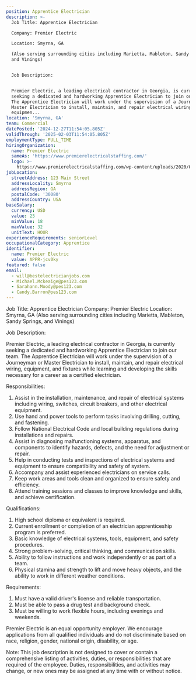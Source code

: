 ```yaml
---
position: Apprentice Electrician
description: >-
  Job Title: Apprentice Electrician

  Company: Premier Electric

  Location: Smyrna, GA

  (Also serving surrounding cities including Marietta, Mableton, Sandy Springs,
  and Vinings)


  Job Description:


  Premier Electric, a leading electrical contractor in Georgia, is currently
  seeking a dedicated and hardworking Apprentice Electrician to join our team.
  The Apprentice Electrician will work under the supervision of a Journeyman or
  Master Electrician to install, maintain, and repair electrical wiring,
  equipmen...
location: 'Smyrna, GA'
team: Commercial
datePosted: '2024-12-27T11:54:05.805Z'
validThrough: '2025-02-03T11:54:05.805Z'
employmentType: FULL_TIME
hiringOrganization:
  name: Premier Electric
  sameAs: 'https://www.premierelectricalstaffing.com/'
  logo: >-
    https://www.premierelectricalstaffing.com/wp-content/uploads/2020/05/Premier-Electrical-Staffing-logo.png
jobLocation:
  streetAddress: 123 Main Street
  addressLocality: Smyrna
  addressRegion: GA
  postalCode: '30080'
  addressCountry: USA
baseSalary:
  currency: USD
  value: 25
  minValue: 18
  maxValue: 32
  unitText: HOUR
experienceRequirements: seniorLevel
occupationalCategory: Apprentice
identifier:
  name: Premier Electric
  value: APPR-jcv0ky
featured: false
email:
  - will@bestelectricianjobs.com
  - Michael.Mckeaige@pes123.com
  - Sarahann.Moody@pes123.com
  - Candy.Barron@pes123.com
---
```




Job Title: Apprentice Electrician
Company: Premier Electric
Location: Smyrna, GA
(Also serving surrounding cities including Marietta, Mableton, Sandy Springs, and Vinings)

Job Description:

Premier Electric, a leading electrical contractor in Georgia, is currently seeking a dedicated and hardworking Apprentice Electrician to join our team. The Apprentice Electrician will work under the supervision of a Journeyman or Master Electrician to install, maintain, and repair electrical wiring, equipment, and fixtures while learning and developing the skills necessary for a career as a certified electrician.

Responsibilities:

1. Assist in the installation, maintenance, and repair of electrical systems including wiring, switches, circuit breakers, and other electrical equipment.
2. Use hand and power tools to perform tasks involving drilling, cutting, and fastening.
3. Follow National Electrical Code and local building regulations during installations and repairs.
4. Assist in diagnosing malfunctioning systems, apparatus, and components to identify hazards, defects, and the need for adjustment or repair.
5. Help in conducting tests and inspections of electrical systems and equipment to ensure compatibility and safety of system.
6. Accompany and assist experienced electricians on service calls.
7. Keep work areas and tools clean and organized to ensure safety and efficiency.
8. Attend training sessions and classes to improve knowledge and skills, and achieve certification.

Qualifications:

1. High school diploma or equivalent is required.
2. Current enrollment or completion of an electrician apprenticeship program is preferred.
3. Basic knowledge of electrical systems, tools, equipment, and safety procedures.
4. Strong problem-solving, critical thinking, and communication skills.
5. Ability to follow instructions and work independently or as part of a team.
6. Physical stamina and strength to lift and move heavy objects, and the ability to work in different weather conditions.

Requirements:

1. Must have a valid driver's license and reliable transportation.
2. Must be able to pass a drug test and background check.
3. Must be willing to work flexible hours, including evenings and weekends.

Premier Electric is an equal opportunity employer. We encourage applications from all qualified individuals and do not discriminate based on race, religion, gender, national origin, disability, or age.

Note: This job description is not designed to cover or contain a comprehensive listing of activities, duties, or responsibilities that are required of the employee. Duties, responsibilities, and activities may change, or new ones may be assigned at any time with or without notice.
